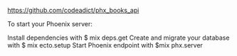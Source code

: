 https://github.com/codeadict/phx_books_api

To start your Phoenix server:

Install dependencies with 
$ mix deps.get
Create and migrate your database with 
$ mix ecto.setup
Start Phoenix endpoint with 
$mix phx.server